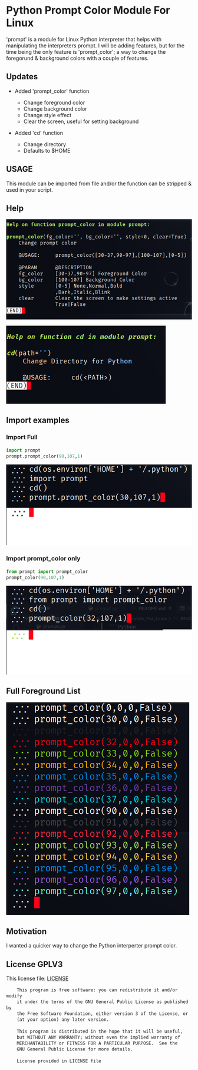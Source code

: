 # Python Prompt Color Module For Linux

'prompt' is a module for Linux Python interpreter that helps with manipulating the interpreters prompt. I will be adding features, but for the time being the only feature is 'prompt_color'&#59; a way to change the foregorund &amp; background colors with a couple of features.

## Updates

- Added 'prompt_color' function
  - Change foreground color
  - Change background color
  - Change style effect
  - Clear the screen, useful for setting background

- Added 'cd' function
  - Change directory
  - Defaults to $HOME

## USAGE

This module can be imported from file and/or the function can be stripped &amp; used in your script.

## Help

![alt text](images/pyprompt_help.png "help(prompt_command)")

![alt text](images/prompt_cd_help.png "help(cd)")

## Import examples

### Import Full

```Python
import prompt
prompt.prompt_color(90,107,1)
```

![alt text](images/pypromptA.png "Example A")

### Import prompt_color only

```Python
from prompt import prompt_color
prompt_color(90,107,1)
```

![alt text](images/pypromptB.png "Example B")

## Full Foreground List

![alt text](images/pyprompt_full_fg.png "Foreground Examples")

## Motivation

I wanted a quicker way to change the Python interperter prompt color.

## License GPLV3

This license file: [LICENSE](LICENSE "GPLV3 License File")

```LICENSE
    This program is free software: you can redistribute it and/or modify
    it under the terms of the GNU General Public License as published by
    the Free Software Foundation, either version 3 of the License, or
    (at your option) any later version.

    This program is distributed in the hope that it will be useful,
    but WITHOUT ANY WARRANTY; without even the implied warranty of
    MERCHANTABILITY or FITNESS FOR A PARTICULAR PURPOSE.  See the
    GNU General Public License for more details.

    License provided in LICENSE file

